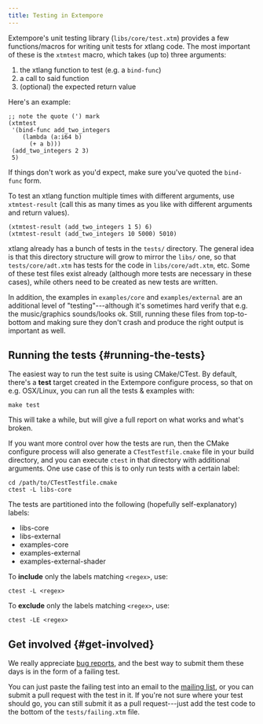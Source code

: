 ```yaml
---
title: Testing in Extempore
---
```


Extempore's unit testing library (`libs/core/test.xtm`) provides a few
functions/macros for writing unit tests for xtlang code. The most important of
these is the `xtmtest` macro, which takes (up to) three arguments:

1.  the xtlang function to test (e.g. a `bind-func`)
2.  a call to said function
3.  (optional) the expected return value

Here's an example:

~~~~ sourceCode
;; note the quote (') mark
(xtmtest
 '(bind-func add_two_integers
    (lambda (a:i64 b)
      (+ a b)))
 (add_two_integers 2 3)
 5)
~~~~

If things don't work as you'd expect, make sure you've quoted the `bind-func`
form.

To test an xtlang function multiple times with different arguments, use
`xtmtest-result` (call this as many times as you like with different arguments
and return values).

~~~~ sourceCode
(xtmtest-result (add_two_integers 1 5) 6)
(xtmtest-result (add_two_integers 10 5000) 5010)
~~~~

xtlang already has a bunch of tests in the `tests/` directory. The general idea
is that this directory structure will grow to mirror the `libs/` one, so that
`tests/core/adt.xtm` has tests for the code in `libs/core/adt.xtm`, etc. Some of
these test files exist already (although more tests are necessary in these
cases), while others need to be created as new tests are written.

In addition, the examples in `examples/core` and `examples/external` are an
additional level of "testing"---although it's sometimes hard verify that e.g.
the music/graphics sounds/looks ok. Still, running these files from
top-to-bottom and making sure they don't crash and produce the right output is
important as well.

## Running the tests {#running-the-tests}

The easiest way to run the test suite is using CMake/CTest. By default, there's
a **test** target created in the Extempore configure process, so that on e.g.
OSX/Linux, you can run all the tests & examples with:

    make test

This will take a while, but will give a full report on what works and what's
broken.

If you want more control over how the tests are run, then the CMake configure
process will also generate a `CTestTestfile.cmake` file in your build directory,
and you can execute `ctest` in that directory with additional arguments. One use
case of this is to only run tests with a certain label:

    cd /path/to/CTestTestfile.cmake
    ctest -L libs-core

The tests are partitioned into the following (hopefully self-explanatory)
labels:

-   libs-core
-   libs-external
-   examples-core
-   examples-external
-   examples-external-shader

To **include** only the labels matching `<regex>`, use:

    ctest -L <regex>

To **exclude** only the labels matching `<regex>`, use:

    ctest -LE <regex>

## Get involved {#get-involved}

We really appreciate [bug reports](https://github.com/digego/extempore/issues),
and the best way to submit them these days is in the form of a failing test.

You can just paste the failing test into an email to the [mailing
list](mailto:extemporelang@googlegroups.com), or you can submit a pull request
with the test in it. If you're not sure where your test should go, you can still
submit it as a pull request---just add the test code to the bottom of the
`tests/failing.xtm` file.

